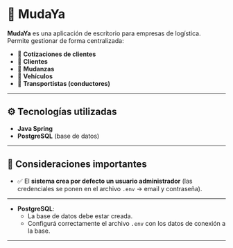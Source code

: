 # 🚚 MudaYa

**MudaYa** es una aplicación de escritorio para empresas de logística.  
Permite gestionar de forma centralizada:

- 📝 **Cotizaciones de clientes**
- 👥 **Clientes**
- 🚛 **Mudanzas**
- 🚐 **Vehículos**
- 👷 **Transportistas (conductores)**

---

## ⚙️ Tecnologías utilizadas

- **Java Spring**
- **PostgreSQL** (base de datos)

---

## 🔑 Consideraciones importantes

- ✅ El **sistema crea por defecto un usuario administrador** (las credenciales se ponen en el archivo `.env` → email y contraseña).
---

- **PostgreSQL**:
  - La base de datos debe estar creada.
  - Configurá correctamente el archivo `.env` con los datos de conexión a la base.
---

